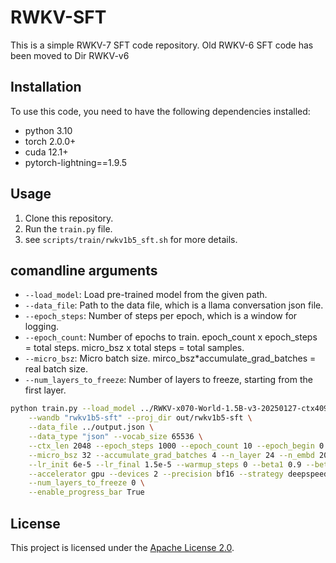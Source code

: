 # RWKV-SFT

This is a simple RWKV-7 SFT code repository. Old RWKV-6 SFT code has been moved to Dir RWKV-v6

## Installation

To use this code, you need to have the following dependencies installed:

- python 3.10
- torch 2.0.0+
- cuda 12.1+
- pytorch-lightning==1.9.5

## Usage

1. Clone this repository.
2. Run the `train.py` file.
3. see `scripts/train/rwkv1b5_sft.sh` for more details.

## comandline arguments

- `--load_model`: Load pre-trained model from the given path.
- `--data_file`: Path to the data file, which is a llama conversation json file.
- `--epoch_steps`: Number of steps per epoch, which is a window for logging.
- `--epoch_count`: Number of epochs to train. epoch_count x epoch_steps = total steps. micro_bsz x total steps = total samples.
- `--micro_bsz`: Micro batch size. mirco_bsz*accumulate_grad_batches = real batch size.
- `--num_layers_to_freeze`: Number of layers to freeze, starting from the first layer.

```bash
python train.py --load_model ../RWKV-x070-World-1.5B-v3-20250127-ctx4096.pth \
    --wandb "rwkv1b5-sft" --proj_dir out/rwkv1b5-sft \
    --data_file ../output.json \
    --data_type "json" --vocab_size 65536 \
    --ctx_len 2048 --epoch_steps 1000 --epoch_count 10 --epoch_begin 0 --epoch_save 1 \
    --micro_bsz 32 --accumulate_grad_batches 4 --n_layer 24 --n_embd 2048 --pre_ffn 0 \
    --lr_init 6e-5 --lr_final 1.5e-5 --warmup_steps 0 --beta1 0.9 --beta2 0.99 --adam_eps 1e-8 \
    --accelerator gpu --devices 2 --precision bf16 --strategy deepspeed_stage_1 --grad_cp 1 \
    --num_layers_to_freeze 0 \
    --enable_progress_bar True
```

## License

This project is licensed under the [Apache License 2.0](https://www.apache.org/licenses/LICENSE-2.0).
